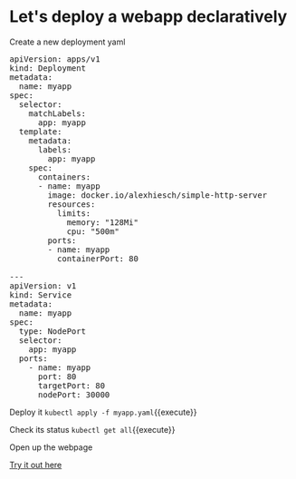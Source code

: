 # Let's deploy a webapp declaratively

Create a new deployment yaml

<pre class="file" data-filename="myapp.yaml" data-target="replace">
apiVersion: apps/v1
kind: Deployment
metadata:
  name: myapp
spec:
  selector:
    matchLabels:
      app: myapp
  template:
    metadata:
      labels:
        app: myapp
    spec:
      containers:
      - name: myapp
        image: docker.io/alexhiesch/simple-http-server
        resources:
          limits:
            memory: "128Mi"
            cpu: "500m"
        ports:
        - name: myapp
          containerPort: 80

---
apiVersion: v1
kind: Service
metadata:
  name: myapp
spec:
  type: NodePort
  selector:
    app: myapp
  ports:
    - name: myapp
      port: 80
      targetPort: 80
      nodePort: 30000
</pre>


Deploy it
`kubectl apply -f myapp.yaml`{{execute}}

Check its status
`kubectl get all`{{execute}}

Open up the webpage

[Try it out here](https://[[HOST_SUBDOMAIN]]-30000-[[KATACODA_HOST]].environments.katacoda.com)
